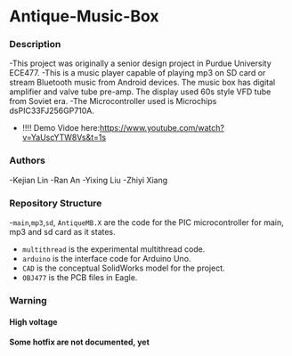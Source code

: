 # Antique-Music-Box

### Description
-This project was originally a senior design project in Purdue University ECE477. 
-This is a music player capable of playing mp3 on SD card or stream Bluetooth music from Android devices. The music box has digital amplifier and valve tube pre-amp. The display used 60s style VFD tube from Soviet era.
-The Microcontroller used is Microchips dsPIC33FJ256GP710A.
- !!!!  Demo Vidoe here:https://www.youtube.com/watch?v=YaUscYTW8Vs&t=1s

### Authors
-Kejian Lin
-Ran An
-Yixing Liu
-Zhiyi Xiang

### Repository Structure

-`main`,`mp3`,`sd`, `AntiqueMB.X` are the code for the PIC microcontroller for main, mp3 and sd card as it states.
- `multithread` is the experimental multithread code.
- `arduino` is the interface code for Arduino Uno.
- `CAD` is the conceptual SolidWorks model for the project.
- `OBJ477` is the PCB files in Eagle. 

### Warning
 #### High voltage
 #### Some hotfix are not documented, yet

